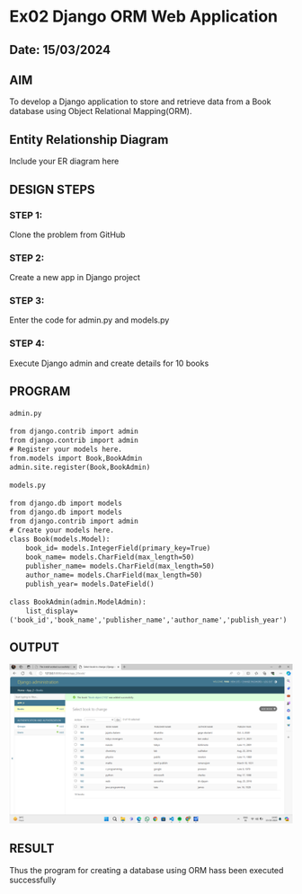 # Ex02 Django ORM Web Application
## Date: 15/03/2024

## AIM
To develop a Django application to store and retrieve data from a Book database using Object Relational Mapping(ORM).

## Entity Relationship Diagram

Include your ER diagram here

## DESIGN STEPS

### STEP 1:
Clone the problem from GitHub

### STEP 2:
Create a new app in Django project

### STEP 3:
Enter the code for admin.py and models.py

### STEP 4:
Execute Django admin and create details for 10 books

## PROGRAM
```
admin.py

from django.contrib import admin
from django.contrib import admin
# Register your models here.
from.models import Book,BookAdmin
admin.site.register(Book,BookAdmin) 

models.py 

from django.db import models
from django.db import models
from django.contrib import admin
# Create your models here.
class Book(models.Model):
    book_id= models.IntegerField(primary_key=True)
    book_name= models.CharField(max_length=50)
    publisher_name= models.CharField(max_length=50)
    author_name= models.CharField(max_length=50)
    publish_year= models.DateField()

class BookAdmin(admin.ModelAdmin):
    list_display= ('book_id','book_name','publisher_name','author_name','publish_year')
```    
## OUTPUT

![alt text](<Screenshot 2024-03-15 144332.png>)


## RESULT
Thus the program for creating a database using ORM hass been executed successfully
